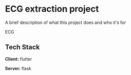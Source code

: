 
# ECG extraction project

A brief description of what this project does and who it's for

ECG
## Tech Stack

**Client:** flutter

**Server:** flask

